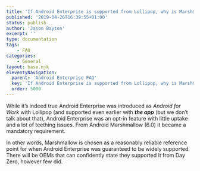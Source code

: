 ```yaml
---
title: 'If Android Enterprise is supported from Lollipop, why is Marshmallow often mentioned instead?'
published: '2019-04-26T16:39:55+01:00'
status: publish
author: 'Jason Bayton'
excerpt: ''
type: documentation
tags: 
    - FAQ
categories:
    - General
layout: base.njk
eleventyNavigation:
  parent: 'Android Enterprise FAQ'
  key: 'If Android Enterprise is supported from Lollipop, why is Marshmallow often mentioned instead?'
  order: 5000
--- 
```

While it’s indeed true Android Enterprise was introduced as *Android for Work* with Lollipop (and supported even earlier with ***the app*** (but we don’t talk about that), Android Enterprise was an opt-in feature with little uptake and a lot of teething issues. From Android Marshmallow (6.0) it became a mandatory requirement.

In other words, Marshmallow is chosen as a reasonably reliable reference point for when Android Enterprise was guaranteed to be widely supported. There will be OEMs that can confidently state they supported it from Day Zero, however few did.

